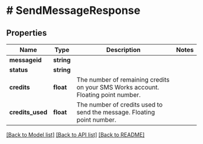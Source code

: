 # # SendMessageResponse

## Properties

Name | Type | Description | Notes
------------ | ------------- | ------------- | -------------
**messageid** | **string** |  |
**status** | **string** |  |
**credits** | **float** | The number of remaining credits on your SMS Works account. Floating point number. |
**credits_used** | **float** | The number of credits used to send the message. Floating point number. |

[[Back to Model list]](../../README.md#models) [[Back to API list]](../../README.md#endpoints) [[Back to README]](../../README.md)
